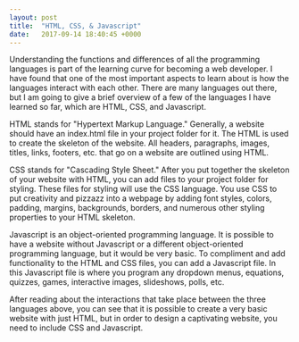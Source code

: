 ```yaml
---
layout: post
title:  "HTML, CSS, & Javascript"
date:   2017-09-14 18:40:45 +0000
---
```



Understanding the functions and differences of all the programming languages is part of the learning curve for becoming a web developer.  I have found that one of the most important aspects to learn about is how the languages interact with each other.  There are many languages out there, but I am going to give a brief overview of a few of the languages I have learned so far, which are HTML, CSS, and Javascript.

HTML stands for "Hypertext Markup Language."  Generally, a website should have an index.html file in your project folder for it.  The HTML is used to create the skeleton of the website.  All headers, paragraphs, images, titles, links, footers, etc. that go on a website are outlined using HTML.

CSS stands for "Cascading Style Sheet."  After you put together the skeleton of your website with HTML, you can add files to your project folder for styling.  These files for styling will use the CSS language.  You use CSS to put creativity and pizzazz into a webpage by adding font styles, colors, padding, margins, backgrounds, borders, and numerous other styling properties to your HTML skeleton.

Javascript is an object-oriented programming language.  It is possible to have a website without Javascript or a different object-oriented programming language, but it would be very basic.  To compliment and add functionality to the HTML and CSS files, you can add a Javascript file.  In this Javascript file is where you program any dropdown menus, equations, quizzes, games, interactive images, slideshows, polls, etc.

After reading about the interactions that take place between the three languages above, you can see that it is possible to create a very basic website with just HTML, but in order to design a captivating website, you need to include CSS and Javascript. 


